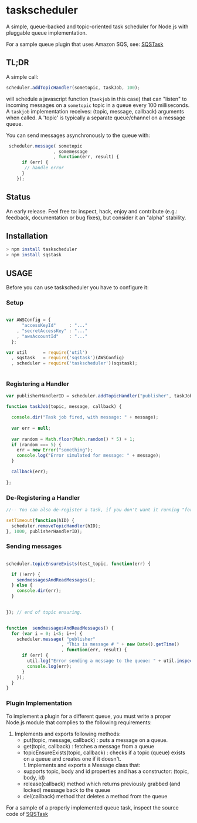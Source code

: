 taskscheduler
=============

A simple, queue-backed and topic-oriented task scheduler for Node.js with pluggable queue implementation. 

For a sample queue plugin that uses Amazon SQS, see: [SQSTask](https://github.com/publicmediaplatform/sqstask)

## TL;DR

A simple call: 

```javascript
scheduler.addTopicHandler(sometopic, taskJob, 100);
```

will schedule a javascript function (`taskjob` in this case) that can "listen" to incoming messages on a `sometopic` topic 
in a queue every 100 milliseconds. A `taskjob` implementation receives: (topic, message, callback) arguments when called. A 'topic' is typically 
a separate queue/channel on a message queue. 

You can send messages asynchronously to the queue with:

```javascript
 scheduler.message( sometopic
                  , somemessage
                  , function(err, result) {
      if (err) {
       // handle error
      }
    });
```

## Status

An early release. Feel free to: inspect, hack, enjoy and contribute (e.g.: feedback, documentation or bug fixes), 
but consider it an "alpha" stability. 

## Installation

```bash
> npm install taskscheduler
> npm install sqstask
```

## USAGE

Before you can use taskscheduler you have to configure it:

### Setup

```javascript

var AWSConfig = {
      "accessKeyId"     : "..."
    , "secretAccessKey" : "..."
    , "awsAccountId"    : "..."
  };

var util      = require('util')
  , sqstask   = require('sqstask')(AWSConfig)
  , scheduler = require('taskscheduler')(sqstask);
  
```  

### Registering a Handler

```javascript
var publisherHandlerID = scheduler.addTopicHandler("publisher", taskJob, 100);

function taskJob(topic, message, callback) {

  console.dir("Task job fired, with message: " + message);
   
  var err = null;
  
  var random = Math.floor(Math.random() * 5) + 1;
  if (random === 5) {
    err = new Error("something");
    console.log("Error simulated for message: " + message);
  }    

  callback(err);
    
};
```

### De-Registering a Handler

```javascript
//-- You can also de-register a task, if you don't want it running "forever".

setTimeout(function(hID) {
  scheduler.removeTopicHandler(hID);
}, 1000, publisherHandlerID);
```

### Sending messages

```javascript

scheduler.topicEnsureExists(test_topic, function(err) {

  if (!err) {
    sendmessagesAndReadMessages();
  } else {
    console.dir(err);
  }

  
}); // end of topic ensuring.


function  sendmessagesAndReadMessages() {
  for (var i = 0; i<5; i++) {
    scheduler.message( "publisher"
                     , "This is message # " + new Date().getTime()
                     , function(err, result) {
      if (err) {
        util.log("Error sending a message to the queue: " + util.inspect(err.Body.ErrorResponse.Error));
        console.log(err);
      }
    });
  }
}
```

### Plugin Implementation

To implement a plugin for a different queue, you must write a proper Node.js module that complies to the following requirements:

1. Implements and exports following methods:
    - put(topic, message, callback) : puts a message on a queue.
    - get(topic, callback) : fetches a message from a queue
    - topicEnsureExists(topic, callback) : checks if a topic (queue) exists on a queue and creates one if it doesn't.    
!. Implements and exports a Message class that:
    - supports topic, body and id properties and has a constructor: (topic, body, id)
    - release(callback) method which returns previously grabbed (and locked) message back to the queue
    - del(callback) method that deletes a method from the queue    
    
For a sample of a properly implemented queue task, inspect the source code of [SQSTask](https://github.com/publicmediaplatform/sqstask)    

